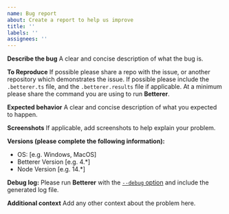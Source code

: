 ```yaml
---
name: Bug report
about: Create a report to help us improve
title: ''
labels: ''
assignees: ''
---
```


**Describe the bug**
A clear and concise description of what the bug is.

**To Reproduce**
If possible please share a repo with the issue, or another repository which demonstrates the issue.
If possible please include the `.betterer.ts` file, and the `.betterer.results` file if applicable.
At a minimum please share the command you are using to run **Betterer**.

**Expected behavior**
A clear and concise description of what you expected to happen.

**Screenshots**
If applicable, add screenshots to help explain your problem.

**Versions (please complete the following information):**

- OS: [e.g. Windows, MacOS]
- Betterer Version [e.g. 4.*]
- Node Version [e.g. 14.*]

**Debug log:**
Please run **Betterer** with the [`--debug` option](https://phenomnomnominal.github.io/betterer/docs/running-betterer#debug-mode) and include the generated log file.

**Additional context**
Add any other context about the problem here.
